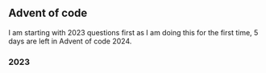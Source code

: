 ## Advent of code

I am starting with 2023 questions first as I am doing this for the first time, 
5 days are left in Advent of code 2024.

### 2023
    


